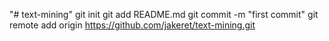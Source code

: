 "# text-mining"  git init git add README.md git commit -m "first commit" git remote add origin https://github.com/jakeret/text-mining.git
